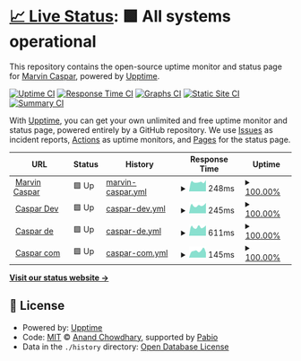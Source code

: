 # [📈 Live Status](https://marvincaspar.github.io/upptime): <!--live status--> **🟩 All systems operational**

This repository contains the open-source uptime monitor and status page for [Marvin Caspar](marvincaspar.de), powered by [Upptime](https://github.com/upptime/upptime).

[![Uptime CI](https://github.com/marvincaspar/upptime/workflows/Uptime%20CI/badge.svg)](https://github.com/marvincaspar/upptime/actions?query=workflow%3A%22Uptime+CI%22)
[![Response Time CI](https://github.com/marvincaspar/upptime/workflows/Response%20Time%20CI/badge.svg)](https://github.com/marvincaspar/upptime/actions?query=workflow%3A%22Response+Time+CI%22)
[![Graphs CI](https://github.com/marvincaspar/upptime/workflows/Graphs%20CI/badge.svg)](https://github.com/marvincaspar/upptime/actions?query=workflow%3A%22Graphs+CI%22)
[![Static Site CI](https://github.com/marvincaspar/upptime/workflows/Static%20Site%20CI/badge.svg)](https://github.com/marvincaspar/upptime/actions?query=workflow%3A%22Static+Site+CI%22)
[![Summary CI](https://github.com/marvincaspar/upptime/workflows/Summary%20CI/badge.svg)](https://github.com/marvincaspar/upptime/actions?query=workflow%3A%22Summary+CI%22)

With [Upptime](https://upptime.js.org), you can get your own unlimited and free uptime monitor and status page, powered entirely by a GitHub repository. We use [Issues](https://github.com/marvincaspar/upptime/issues) as incident reports, [Actions](https://github.com/marvincaspar/upptime/actions) as uptime monitors, and [Pages](https://marvincaspar.github.io/upptime) for the status page.

<!--start: status pages-->
<!-- This summary is generated by Upptime (https://github.com/upptime/upptime) -->
<!-- Do not edit this manually, your changes will be overwritten -->
<!-- prettier-ignore -->
| URL | Status | History | Response Time | Uptime |
| --- | ------ | ------- | ------------- | ------ |
| <img alt="" src="https://icons.duckduckgo.com/ip3/www.marvincaspar.de.ico" height="13"> [Marvin Caspar](https://www.marvincaspar.de) | 🟩 Up | [marvin-caspar.yml](https://github.com/marvincaspar/upptime/commits/HEAD/history/marvin-caspar.yml) | <details><summary><img alt="Response time graph" src="./graphs/marvin-caspar/response-time-week.png" height="20"> 248ms</summary><br><a href="https://marvincaspar.github.io/upptime/history/marvin-caspar"><img alt="Response time 254" src="https://img.shields.io/endpoint?url=https%3A%2F%2Fraw.githubusercontent.com%2Fmarvincaspar%2Fupptime%2FHEAD%2Fapi%2Fmarvin-caspar%2Fresponse-time.json"></a><br><a href="https://marvincaspar.github.io/upptime/history/marvin-caspar"><img alt="24-hour response time 297" src="https://img.shields.io/endpoint?url=https%3A%2F%2Fraw.githubusercontent.com%2Fmarvincaspar%2Fupptime%2FHEAD%2Fapi%2Fmarvin-caspar%2Fresponse-time-day.json"></a><br><a href="https://marvincaspar.github.io/upptime/history/marvin-caspar"><img alt="7-day response time 248" src="https://img.shields.io/endpoint?url=https%3A%2F%2Fraw.githubusercontent.com%2Fmarvincaspar%2Fupptime%2FHEAD%2Fapi%2Fmarvin-caspar%2Fresponse-time-week.json"></a><br><a href="https://marvincaspar.github.io/upptime/history/marvin-caspar"><img alt="30-day response time 281" src="https://img.shields.io/endpoint?url=https%3A%2F%2Fraw.githubusercontent.com%2Fmarvincaspar%2Fupptime%2FHEAD%2Fapi%2Fmarvin-caspar%2Fresponse-time-month.json"></a><br><a href="https://marvincaspar.github.io/upptime/history/marvin-caspar"><img alt="1-year response time 255" src="https://img.shields.io/endpoint?url=https%3A%2F%2Fraw.githubusercontent.com%2Fmarvincaspar%2Fupptime%2FHEAD%2Fapi%2Fmarvin-caspar%2Fresponse-time-year.json"></a></details> | <details><summary><a href="https://marvincaspar.github.io/upptime/history/marvin-caspar">100.00%</a></summary><a href="https://marvincaspar.github.io/upptime/history/marvin-caspar"><img alt="All-time uptime 100.00%" src="https://img.shields.io/endpoint?url=https%3A%2F%2Fraw.githubusercontent.com%2Fmarvincaspar%2Fupptime%2FHEAD%2Fapi%2Fmarvin-caspar%2Fuptime.json"></a><br><a href="https://marvincaspar.github.io/upptime/history/marvin-caspar"><img alt="24-hour uptime 100.00%" src="https://img.shields.io/endpoint?url=https%3A%2F%2Fraw.githubusercontent.com%2Fmarvincaspar%2Fupptime%2FHEAD%2Fapi%2Fmarvin-caspar%2Fuptime-day.json"></a><br><a href="https://marvincaspar.github.io/upptime/history/marvin-caspar"><img alt="7-day uptime 100.00%" src="https://img.shields.io/endpoint?url=https%3A%2F%2Fraw.githubusercontent.com%2Fmarvincaspar%2Fupptime%2FHEAD%2Fapi%2Fmarvin-caspar%2Fuptime-week.json"></a><br><a href="https://marvincaspar.github.io/upptime/history/marvin-caspar"><img alt="30-day uptime 100.00%" src="https://img.shields.io/endpoint?url=https%3A%2F%2Fraw.githubusercontent.com%2Fmarvincaspar%2Fupptime%2FHEAD%2Fapi%2Fmarvin-caspar%2Fuptime-month.json"></a><br><a href="https://marvincaspar.github.io/upptime/history/marvin-caspar"><img alt="1-year uptime 100.00%" src="https://img.shields.io/endpoint?url=https%3A%2F%2Fraw.githubusercontent.com%2Fmarvincaspar%2Fupptime%2FHEAD%2Fapi%2Fmarvin-caspar%2Fuptime-year.json"></a></details>
| <img alt="" src="https://icons.duckduckgo.com/ip3/caspar.dev.ico" height="13"> [Caspar Dev](https://caspar.dev) | 🟩 Up | [caspar-dev.yml](https://github.com/marvincaspar/upptime/commits/HEAD/history/caspar-dev.yml) | <details><summary><img alt="Response time graph" src="./graphs/caspar-dev/response-time-week.png" height="20"> 245ms</summary><br><a href="https://marvincaspar.github.io/upptime/history/caspar-dev"><img alt="Response time 215" src="https://img.shields.io/endpoint?url=https%3A%2F%2Fraw.githubusercontent.com%2Fmarvincaspar%2Fupptime%2FHEAD%2Fapi%2Fcaspar-dev%2Fresponse-time.json"></a><br><a href="https://marvincaspar.github.io/upptime/history/caspar-dev"><img alt="24-hour response time 316" src="https://img.shields.io/endpoint?url=https%3A%2F%2Fraw.githubusercontent.com%2Fmarvincaspar%2Fupptime%2FHEAD%2Fapi%2Fcaspar-dev%2Fresponse-time-day.json"></a><br><a href="https://marvincaspar.github.io/upptime/history/caspar-dev"><img alt="7-day response time 245" src="https://img.shields.io/endpoint?url=https%3A%2F%2Fraw.githubusercontent.com%2Fmarvincaspar%2Fupptime%2FHEAD%2Fapi%2Fcaspar-dev%2Fresponse-time-week.json"></a><br><a href="https://marvincaspar.github.io/upptime/history/caspar-dev"><img alt="30-day response time 232" src="https://img.shields.io/endpoint?url=https%3A%2F%2Fraw.githubusercontent.com%2Fmarvincaspar%2Fupptime%2FHEAD%2Fapi%2Fcaspar-dev%2Fresponse-time-month.json"></a><br><a href="https://marvincaspar.github.io/upptime/history/caspar-dev"><img alt="1-year response time 218" src="https://img.shields.io/endpoint?url=https%3A%2F%2Fraw.githubusercontent.com%2Fmarvincaspar%2Fupptime%2FHEAD%2Fapi%2Fcaspar-dev%2Fresponse-time-year.json"></a></details> | <details><summary><a href="https://marvincaspar.github.io/upptime/history/caspar-dev">100.00%</a></summary><a href="https://marvincaspar.github.io/upptime/history/caspar-dev"><img alt="All-time uptime 100.00%" src="https://img.shields.io/endpoint?url=https%3A%2F%2Fraw.githubusercontent.com%2Fmarvincaspar%2Fupptime%2FHEAD%2Fapi%2Fcaspar-dev%2Fuptime.json"></a><br><a href="https://marvincaspar.github.io/upptime/history/caspar-dev"><img alt="24-hour uptime 100.00%" src="https://img.shields.io/endpoint?url=https%3A%2F%2Fraw.githubusercontent.com%2Fmarvincaspar%2Fupptime%2FHEAD%2Fapi%2Fcaspar-dev%2Fuptime-day.json"></a><br><a href="https://marvincaspar.github.io/upptime/history/caspar-dev"><img alt="7-day uptime 100.00%" src="https://img.shields.io/endpoint?url=https%3A%2F%2Fraw.githubusercontent.com%2Fmarvincaspar%2Fupptime%2FHEAD%2Fapi%2Fcaspar-dev%2Fuptime-week.json"></a><br><a href="https://marvincaspar.github.io/upptime/history/caspar-dev"><img alt="30-day uptime 100.00%" src="https://img.shields.io/endpoint?url=https%3A%2F%2Fraw.githubusercontent.com%2Fmarvincaspar%2Fupptime%2FHEAD%2Fapi%2Fcaspar-dev%2Fuptime-month.json"></a><br><a href="https://marvincaspar.github.io/upptime/history/caspar-dev"><img alt="1-year uptime 100.00%" src="https://img.shields.io/endpoint?url=https%3A%2F%2Fraw.githubusercontent.com%2Fmarvincaspar%2Fupptime%2FHEAD%2Fapi%2Fcaspar-dev%2Fuptime-year.json"></a></details>
| <img alt="" src="https://icons.duckduckgo.com/ip3/caspar.de.ico" height="13"> [Caspar de](https://caspar.de) | 🟩 Up | [caspar-de.yml](https://github.com/marvincaspar/upptime/commits/HEAD/history/caspar-de.yml) | <details><summary><img alt="Response time graph" src="./graphs/caspar-de/response-time-week.png" height="20"> 611ms</summary><br><a href="https://marvincaspar.github.io/upptime/history/caspar-de"><img alt="Response time 617" src="https://img.shields.io/endpoint?url=https%3A%2F%2Fraw.githubusercontent.com%2Fmarvincaspar%2Fupptime%2FHEAD%2Fapi%2Fcaspar-de%2Fresponse-time.json"></a><br><a href="https://marvincaspar.github.io/upptime/history/caspar-de"><img alt="24-hour response time 721" src="https://img.shields.io/endpoint?url=https%3A%2F%2Fraw.githubusercontent.com%2Fmarvincaspar%2Fupptime%2FHEAD%2Fapi%2Fcaspar-de%2Fresponse-time-day.json"></a><br><a href="https://marvincaspar.github.io/upptime/history/caspar-de"><img alt="7-day response time 611" src="https://img.shields.io/endpoint?url=https%3A%2F%2Fraw.githubusercontent.com%2Fmarvincaspar%2Fupptime%2FHEAD%2Fapi%2Fcaspar-de%2Fresponse-time-week.json"></a><br><a href="https://marvincaspar.github.io/upptime/history/caspar-de"><img alt="30-day response time 613" src="https://img.shields.io/endpoint?url=https%3A%2F%2Fraw.githubusercontent.com%2Fmarvincaspar%2Fupptime%2FHEAD%2Fapi%2Fcaspar-de%2Fresponse-time-month.json"></a><br><a href="https://marvincaspar.github.io/upptime/history/caspar-de"><img alt="1-year response time 622" src="https://img.shields.io/endpoint?url=https%3A%2F%2Fraw.githubusercontent.com%2Fmarvincaspar%2Fupptime%2FHEAD%2Fapi%2Fcaspar-de%2Fresponse-time-year.json"></a></details> | <details><summary><a href="https://marvincaspar.github.io/upptime/history/caspar-de">100.00%</a></summary><a href="https://marvincaspar.github.io/upptime/history/caspar-de"><img alt="All-time uptime 99.94%" src="https://img.shields.io/endpoint?url=https%3A%2F%2Fraw.githubusercontent.com%2Fmarvincaspar%2Fupptime%2FHEAD%2Fapi%2Fcaspar-de%2Fuptime.json"></a><br><a href="https://marvincaspar.github.io/upptime/history/caspar-de"><img alt="24-hour uptime 100.00%" src="https://img.shields.io/endpoint?url=https%3A%2F%2Fraw.githubusercontent.com%2Fmarvincaspar%2Fupptime%2FHEAD%2Fapi%2Fcaspar-de%2Fuptime-day.json"></a><br><a href="https://marvincaspar.github.io/upptime/history/caspar-de"><img alt="7-day uptime 100.00%" src="https://img.shields.io/endpoint?url=https%3A%2F%2Fraw.githubusercontent.com%2Fmarvincaspar%2Fupptime%2FHEAD%2Fapi%2Fcaspar-de%2Fuptime-week.json"></a><br><a href="https://marvincaspar.github.io/upptime/history/caspar-de"><img alt="30-day uptime 100.00%" src="https://img.shields.io/endpoint?url=https%3A%2F%2Fraw.githubusercontent.com%2Fmarvincaspar%2Fupptime%2FHEAD%2Fapi%2Fcaspar-de%2Fuptime-month.json"></a><br><a href="https://marvincaspar.github.io/upptime/history/caspar-de"><img alt="1-year uptime 99.94%" src="https://img.shields.io/endpoint?url=https%3A%2F%2Fraw.githubusercontent.com%2Fmarvincaspar%2Fupptime%2FHEAD%2Fapi%2Fcaspar-de%2Fuptime-year.json"></a></details>
| <img alt="" src="https://icons.duckduckgo.com/ip3/caspar.com.ico" height="13"> [Caspar com](https://caspar.com) | 🟩 Up | [caspar-com.yml](https://github.com/marvincaspar/upptime/commits/HEAD/history/caspar-com.yml) | <details><summary><img alt="Response time graph" src="./graphs/caspar-com/response-time-week.png" height="20"> 145ms</summary><br><a href="https://marvincaspar.github.io/upptime/history/caspar-com"><img alt="Response time 220" src="https://img.shields.io/endpoint?url=https%3A%2F%2Fraw.githubusercontent.com%2Fmarvincaspar%2Fupptime%2FHEAD%2Fapi%2Fcaspar-com%2Fresponse-time.json"></a><br><a href="https://marvincaspar.github.io/upptime/history/caspar-com"><img alt="24-hour response time 104" src="https://img.shields.io/endpoint?url=https%3A%2F%2Fraw.githubusercontent.com%2Fmarvincaspar%2Fupptime%2FHEAD%2Fapi%2Fcaspar-com%2Fresponse-time-day.json"></a><br><a href="https://marvincaspar.github.io/upptime/history/caspar-com"><img alt="7-day response time 145" src="https://img.shields.io/endpoint?url=https%3A%2F%2Fraw.githubusercontent.com%2Fmarvincaspar%2Fupptime%2FHEAD%2Fapi%2Fcaspar-com%2Fresponse-time-week.json"></a><br><a href="https://marvincaspar.github.io/upptime/history/caspar-com"><img alt="30-day response time 258" src="https://img.shields.io/endpoint?url=https%3A%2F%2Fraw.githubusercontent.com%2Fmarvincaspar%2Fupptime%2FHEAD%2Fapi%2Fcaspar-com%2Fresponse-time-month.json"></a><br><a href="https://marvincaspar.github.io/upptime/history/caspar-com"><img alt="1-year response time 219" src="https://img.shields.io/endpoint?url=https%3A%2F%2Fraw.githubusercontent.com%2Fmarvincaspar%2Fupptime%2FHEAD%2Fapi%2Fcaspar-com%2Fresponse-time-year.json"></a></details> | <details><summary><a href="https://marvincaspar.github.io/upptime/history/caspar-com">100.00%</a></summary><a href="https://marvincaspar.github.io/upptime/history/caspar-com"><img alt="All-time uptime 98.70%" src="https://img.shields.io/endpoint?url=https%3A%2F%2Fraw.githubusercontent.com%2Fmarvincaspar%2Fupptime%2FHEAD%2Fapi%2Fcaspar-com%2Fuptime.json"></a><br><a href="https://marvincaspar.github.io/upptime/history/caspar-com"><img alt="24-hour uptime 100.00%" src="https://img.shields.io/endpoint?url=https%3A%2F%2Fraw.githubusercontent.com%2Fmarvincaspar%2Fupptime%2FHEAD%2Fapi%2Fcaspar-com%2Fuptime-day.json"></a><br><a href="https://marvincaspar.github.io/upptime/history/caspar-com"><img alt="7-day uptime 100.00%" src="https://img.shields.io/endpoint?url=https%3A%2F%2Fraw.githubusercontent.com%2Fmarvincaspar%2Fupptime%2FHEAD%2Fapi%2Fcaspar-com%2Fuptime-week.json"></a><br><a href="https://marvincaspar.github.io/upptime/history/caspar-com"><img alt="30-day uptime 100.00%" src="https://img.shields.io/endpoint?url=https%3A%2F%2Fraw.githubusercontent.com%2Fmarvincaspar%2Fupptime%2FHEAD%2Fapi%2Fcaspar-com%2Fuptime-month.json"></a><br><a href="https://marvincaspar.github.io/upptime/history/caspar-com"><img alt="1-year uptime 98.62%" src="https://img.shields.io/endpoint?url=https%3A%2F%2Fraw.githubusercontent.com%2Fmarvincaspar%2Fupptime%2FHEAD%2Fapi%2Fcaspar-com%2Fuptime-year.json"></a></details>

<!--end: status pages-->

[**Visit our status website →**](https://marvincaspar.github.io/upptime)

## 📄 License

- Powered by: [Upptime](https://github.com/upptime/upptime)
- Code: [MIT](./LICENSE) © [Anand Chowdhary](https://anandchowdhary.com), supported by [Pabio](https://pabio.com)
- Data in the `./history` directory: [Open Database License](https://opendatacommons.org/licenses/odbl/1-0/)
